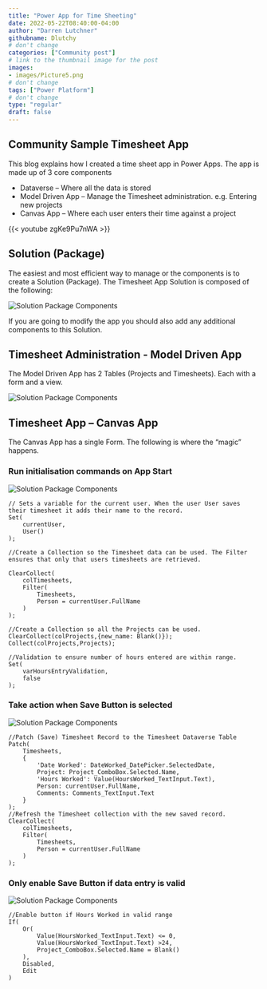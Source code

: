 ```yaml
---
title: "Power App for Time Sheeting"
date: 2022-05-22T08:40:00-04:00
author: "Darren Lutchner"
githubname: Dlutchy
# don't change
categories: ["Community post"]
# link to the thumbnail image for the post
images:
- images/Picture5.png
# don't change
tags: ["Power Platform"]
# don't change
type: "regular"
draft: false
---
```

## Community Sample Timesheet App

This blog explains how I created a time sheet app in Power Apps. The app is made up of 3 core components 

* Dataverse – Where all the data is stored
* Model Driven App – Manage the Timesheet administration. e.g. Entering new projects  
* Canvas App – Where each user enters their time against a project

{{< youtube zgKe9Pu7nWA >}}

## Solution (Package)

The easiest and most efficient way to manage or the components is to create a Solution (Package). The Timesheet App Solution is composed of the following:

![Solution Package Components](images/Picture1.jpg)

If you are going to modify the app you should also add any additional components to this Solution.

## Timesheet Administration - Model Driven App

The Model Driven App has 2 Tables (Projects and Timesheets). Each with a form and a view.

![Solution Package Components](images/Picture2.jpg)

## Timesheet App – Canvas App

The Canvas App has a single Form. The following is where the “magic” happens.

### Run initialisation commands on App Start

![Solution Package Components](images/Picture3.jpg)

```PowerFX
// Sets a variable for the current user. When the user User saves their timesheet it adds their name to the record.
Set(
    currentUser,
    User()
);

//Create a Collection so the Timesheet data can be used. The Filter ensures that only that users timesheets are retrieved.

ClearCollect(
    colTimesheets,
    Filter(
        Timesheets,
        Person = currentUser.FullName
    )
);

//Create a Collection so all the Projects can be used.
ClearCollect(colProjects,{new_name: Blank()});
Collect(colProjects,Projects);

//Validation to ensure number of hours entered are within range.
Set(
    varHoursEntryValidation,
    false
);
```

### Take action when Save Button is selected

![Solution Package Components](images/Picture4.jpg)

```PowerFX
//Patch (Save) Timesheet Record to the Timesheet Dataverse Table
Patch(
    Timesheets,
    {
        'Date Worked': DateWorked_DatePicker.SelectedDate,
        Project: Project_ComboBox.Selected.Name,
        'Hours Worked': Value(HoursWorked_TextInput.Text),
        Person: currentUser.FullName,
        Comments: Comments_TextInput.Text
    }
);
//Refresh the Timesheet collection with the new saved record.
ClearCollect(
    colTimesheets,
    Filter(
        Timesheets,
        Person = currentUser.FullName
    )
);
```

### Only enable Save Button if data entry is valid

![Solution Package Components](images/Picture5.jpg)

```PowerFX
//Enable button if Hours Worked in valid range
If(
    Or(
        Value(HoursWorked_TextInput.Text) <= 0,
        Value(HoursWorked_TextInput.Text) >24,
        Project_ComboBox.Selected.Name = Blank()
    ),
    Disabled,
    Edit
)
```

